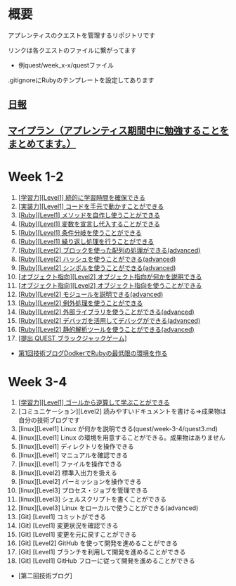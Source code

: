 # 概要 
アプレンティスのクエストを管理するリポジトリです

リンクは各クエストのファイルに繋がってます
- 例quest/week_x-x/questファイル

.gitignoreにRubyのテンプレートを設定してあります
## [日報](daily-report)
## [マイプラン（アプレンティス期間中に勉強することをまとめてます。）](my_plan.md)

# Week 1-2　
1. [[学習力][Level1] 続的に学習時間を確保できる](quest/week-1-2/quest1.md)<br>
2. [[実装力][Level1] コードを手元で動かすことができる](quest/week-1-2/quest2.rb)<br>
3. [[Ruby][Level1] メソッドを自作し使うことができる](quest/week-1-2/quest3.rb)<br>
4. [[Ruby][Level1] 変数を宣言し代入することができる](quest/week-1-2/quest4.rb)<br>
5. [[Ruby][Level1] 条件分岐を使うことができる](quest/week-1-2/quest5.rb)<br>
6. [[Ruby][Level1] 繰り返し処理を行うことができる](quest/week-1-2/quest6.rb)<br>
7. [[Ruby][Level2] ブロックを使った配列の処理ができる(advanced)](quest/week-1-2/quest7.rb)<br>
8. [[Ruby][Level2] ハッシュを使うことができる(advanced)](quest/week-1-2/quest8.rb)<br>
9. [[Ruby][Level2] シンボルを使うことができる(advanced)](quest/week-1-2/quest9.rb)<br>
10. [[オブジェクト指向][Level2] オブジェクト指向が何かを説明できる](quest/week-1-2/quest10.md)<br>
11. [[オブジェクト指向][Level2] オブジェクト指向を使うことができる](quest/week-1-2/quest11.rb)<br>
12. [[Ruby][Level2] モジュールを説明できる(advanced)](quest/week-1-2/quest12.md)<br>
13. [[Ruby][Level2] 例外処理を使うことができる](quest/week-1-2/quest13.rb)<br>
14. [[Ruby][Level2] 外部ライブラリを使うことができる(advanced)](quest/week-1-2/quest14.rb)<br>
15. [[Ruby][Level2] デバッガを活用してデバッグができる(advanced)](quest/week-1-2/quest15.rb)<br>
16. [[Ruby][Level2] 静的解析ツールを使うことができる(advanced)](quest/week-1-2/quest16.md)<br>
17. [[提出 QUEST ブラックジャックゲーム]](quest/week-1-2/submission-quest)<br>
- [第1回技術ブログDodkerでRubyの最低限の環境を作る](https://qiita.com/yami-yami/items/68f4412c06f775e1571b)

# Week 3-4
1. [[学習力][Level1] ゴールから逆算して学ぶことができる](my_plan.md)
2. [コミュニケーション][Level2] 読みやすいドキュメントを書ける=>成果物は自分の技術ブログです
3. [linux][Level1] Linux が何かを説明できる(quest/week-3-4/quest3.md)
4. [linux][Level1] Linux の環境を用意することができる。成果物はありません
5. [linux][Level1] ディレクトリを操作できる
6. [linux][Level1] マニュアルを確認できる
7. [linux][Level1] ファイルを操作できる
8. [linux][Level2] 標準入出力を扱える
9. [linux][Level2] パーミッションを操作できる
10. [linux][Level3] プロセス・ジョブを管理できる
11. [linux][Level3] シェルスクリプトを書くことができる
12. [linux][Level3] Linux をローカルで使うことができる(advanced)
13. [Git] [Level1] コミットができる
14. [Git] [Level1] 変更状況を確認できる
15. [Git] [Level1] 変更を元に戻すことができる
16. [Git] [Level2] GitHub を使って開発を進めることができる
17. [Git] [Level1] ブランチを利用して開発を進めることができる
18. [Git] [Level1] GitHub フローに従って開発を進めることができる
- [第二回技術ブログ]



